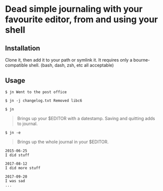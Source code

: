 Dead simple journaling with your favourite editor, from and using your shell
============================================================================

Installation
------------

Clone it, then add it to your path or symlink it. It requires only a bourne-compatible shell. (bash, dash, zsh, etc all acceptable)

Usage
-----

    $ jn Went to the post office

    $ jn -j changelog.txt Removed libc6

    $ jn

> Brings up your $EDITOR with a datestamp. Saving and quitting adds to journal.

    $ jn -e

> Brings up the whole journal in your $EDITOR.

    2015-06-25
    I did stuff
    
    2017-08-12
    I did more stuff
    
    2017-09-20
    I was sad
    ...


